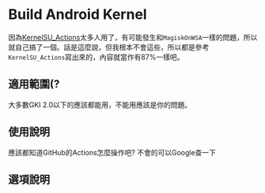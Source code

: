 # Build Android Kernel
因為[KernelSU_Actions](https://github.com/xiaoleGun/KernelSU_Action)太多人用了，有可能發生和`MagiskOnWSA`一樣的問題，所以就自己搞了一個。話是這麼說，但我根本不會這些，所以都是參考`KernelSU_Actions`寫出來的，內容就當作有87%一樣吧。

## 適用範圍(?
大多數GKI 2.0以下的應該都能用，不能用應該是你的問題。

## 使用說明
應該都知道GitHub的Actions怎麼操作吧? 不會的可以Google查一下

## 選項說明
